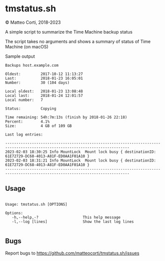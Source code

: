
# tmstatus.sh

&copy; Matteo Corti, 2018-2023

A simple script to summarize the Time Machine backup status

The script takes no arguments and shows a summary of status of Time Machine (on macOS)

Sample output

```text
Backups host.example.com

Oldest:         2017-10-12 11:13:27
Last:           2018-01-23 16:05:01
Number:         30 (104 days)

Local oldest:   2018-01-23 13:08:48
Local last:     2018-01-24 12:01:57
Local number:   7

Status:         Copying

Time remaining: 54h:7m:13s (finish by 2018-01-26 22:18)
Percent:        4.1%
Size:           4 GB of 109 GB

Last log entries:

------------------------------------------------------------------------------------------------------------------------------
2023-02-03 18:30:25 Info MountLock  Mount lock busy { destinationID: 61E72729-DC68-4013-A81F-ED0AA1F01A10 }
2023-02-03 18:31:21 Info MountLock  Mount lock busy { destinationID: 61E72729-DC68-4013-A81F-ED0AA1F01A10 }
------------------------------------------------------------------------------------------------------------------------------
```

## Usage

```text

Usage: tmstatus.sh [OPTIONS]

Options:
   -h,--help,-?                    This help message
   -l,--log [lines]                Show the last log lines


```

## Bugs

Report bugs to https://github.com/matteocorti/tmstatus.sh/issues
